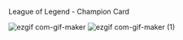 League of  Legend - Champion Card

![ezgif com-gif-maker](https://user-images.githubusercontent.com/66070163/128590285-c559fa08-5f57-46e9-b708-80fbb0a0683f.gif)
![ezgif com-gif-maker (1)](https://user-images.githubusercontent.com/66070163/128590299-181b8f85-18c7-42a7-80ba-9d5164c4a36c.gif)
